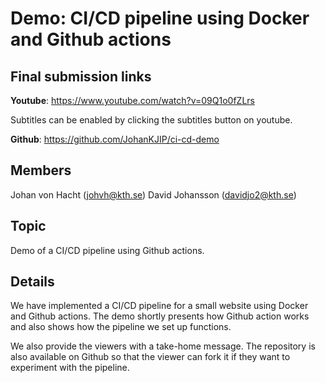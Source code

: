 # Demo: CI/CD pipeline using Docker and Github actions

## Final submission links

**Youtube**: https://www.youtube.com/watch?v=09Q1o0fZLrs

Subtitles can be enabled by clicking the subtitles button on youtube.

**Github**: https://github.com/JohanKJIP/ci-cd-demo

## Members

Johan von Hacht (johvh@kth.se)
David Johansson (davidjo2@kth.se)

## Topic

Demo of a CI/CD pipeline using Github actions.

## Details

We have implemented a CI/CD pipeline for a small website using Docker and Github actions. The demo shortly presents how Github action works and also shows how the pipeline we set up functions. 

We also provide the viewers with a take-home message. The repository is also available on Github so that the viewer can fork it if they want to experiment with the pipeline. 
